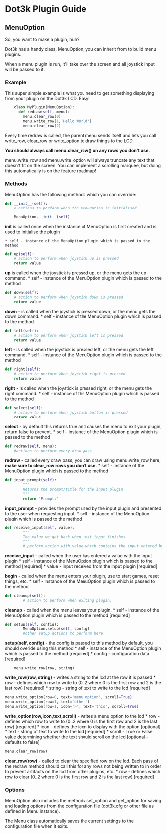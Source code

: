 # Dot3k Plugin Guide

## MenuOption

So, you want to make a plugin, huh?

Dot3k has a handy class, MenuOption, you can inherit from to build menu plugins.

When a menu plugin is run, it'll take over the screen and all joystick input will be passed to it.

### Example

This super simple example is what you need to get something displaying from your plugin on the Dot3k LCD. Easy!
```python
    class MyPlugin(MenuOption):
      def redraw(self, menu):
        menu.clear_row(0)
        menu.write_row(1,'Hello World')
        menu.clear_row(2)
```
Every time redraw is called, the parent menu sends itself and lets you call write_row, clear_row or write_option to draw things to the LCD.

**You should always call menu.clear_row() on any rows you don't use.**

menu.write_row and menu.write_option will always truncate any text that doesn't fit on the screen. You can implement a scrolling marquee, but doing this automatically is on the feature roadmap!

### Methods

MenuOption has the following methods which you can override:

```python
def __init__(self):
	# actions to perform when the MenuOption is initialised

	MenuOption.__init__(self)
```

**__init__** is called once when the instance of MenuOption is first created and is used to initialise the plugin

	* self - instance of the MenuOption plugin which is passed to the method

```python
def up(self):
	# action to perform when joystick up is pressed
	return value
```
**up** is called when the joystick is pressed up, or the menu gets the up command.
		* self - instance of the MenuOption plugin which is passed to the method

```python
def down(self):
	# action to perform when joystick down is pressed
	return value
```
**down** - is called when the joystick is pressed down, or the menu gets the down command.
		* self - instance of the MenuOption plugin which is passed to the method

```python
def left(self):
	# action to perform when joystick left is pressed
	return value
```

**left** - is called when the joystick is pressed left, or the menu gets the left command.
		* self - instance of the MenuOption plugin which is passed to the method

```python
def right(self):
	# action to perform when joystick right is pressed
	return value
```

**right** - is called when the joystick is pressed right, or the menu gets the right command.
		* self - instance of the MenuOption plugin which is passed to the method

```python
def select(self):
	# action to perform when joystick button is pressed
	return value
```

**select** - by default this returns true and causes the menu to exit your plugin, return false to prevent.
		* self - instance of the MenuOption plugin which is passed to the method

```python
def redraw(self, menu):
	#actions to perform every draw pass
```

**redraw** - called every draw pass, you can draw using menu.write_row here, **make sure to clear_row rows you don't use.**
	* self - instance of the MenuOption plugin which is passed to the method

```python
def input_prompt(self):
        """
        Returns the prompt/title for the input plugin
        """
        return 'Prompt:'
```

**input_prompt** - provides the prompt used by the input plugin and presented to the user when requesting input.
		* self - instance of the MenuOption plugin which is passed to the method

```python
def receive_input(self, value):
        """
        The value we get back when text input finishes
        """
        # perform action with value which contains the input entered by the user
```

**receive_input** - called when the user has entered a value with the input plugin
	* self - instance of the MenuOption plugin which is passed to the method [required]
  	* value - input received from the input plugin [required]

**begin** - called when the menu enters your plugin, use to start games, reset things, etc.
		* self - instance of the MenuOption plugin which is passed to the method

```python
def cleanup(self):
        # action to perform when exiting plugin.
```

**cleanup** - called when the menu leaves your plugin.
	* self - instance of the MenuOption plugin which is passed to the method [required]

```python
def setup(self, config):
        MenuOption.setup(self, config)
        #other setup actions to perform here 
```

**setup(self, config)** - the config is passed to this method by default, you should overide using this method
	* self - instance of the MenuOption plugin which is passed to the method [required]
	* config - configuration data [required]

```python
	menu.write_row(row, string)
```
**write_row(row, string)** - writes a string to the lcd at the row it is passed
	* row - defines which row to write to (0..2 where 0 is the first row and 2 is the last row) [required]
	* string -  string of text to write to the lcd [required]

```python
menu.write_option(row=0, text='menu option', scroll=True)
menu.write_option(row=1, text='other')
menu.write_option(row=1, icon='>', text='this', scroll=True)
```

**write_option(row,icon,text,scroll)** - writes a menu option to the lcd 
	* row - defines which row to write to (0..2 where 0 is the first row and 2 is the last row) [required]
	* icon - defines the icon to display with the option [optional]
	* text - string of text to write to the lcd [required]
	* scroll - True or False value determining whether the text should scroll on the lcd [optional - defaults to false]

```python
menu.clear_row(row)
```

**clear_row(row)** - called to clear the specified row on the lcd.  Each pass of the redraw method should call this for any rows not being written to in order to prevent artifacts on the lcd from other plugins, etc.
	* row - defines which row to clear (0..2 where 0 is the first row and 2 is the last row) [required]

### Options

MenuOption also includes the methods set_option and get_option for saving and loading options from the configuration file (dot3k.cfg or other file as defined in Menu instance).

The Menu class automatically saves the current settings to the configuration file when it exits.
